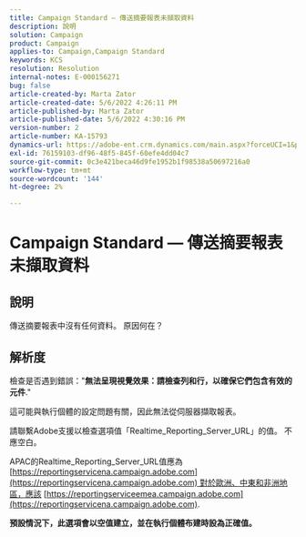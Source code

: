 ```yaml
---
title: Campaign Standard — 傳送摘要報表未擷取資料
description: 說明
solution: Campaign
product: Campaign
applies-to: Campaign,Campaign Standard
keywords: KCS
resolution: Resolution
internal-notes: E-000156271
bug: false
article-created-by: Marta Zator
article-created-date: 5/6/2022 4:26:11 PM
article-published-by: Marta Zator
article-published-date: 5/6/2022 4:30:16 PM
version-number: 2
article-number: KA-15793
dynamics-url: https://adobe-ent.crm.dynamics.com/main.aspx?forceUCI=1&pagetype=entityrecord&etn=knowledgearticle&id=d4fb8c39-59cd-ec11-a7b5-6045bd00dbbc
exl-id: 76159103-df96-48f5-845f-60efe4dd04c7
source-git-commit: 0c3e421beca46d9fe1952b1f98538a50697216a0
workflow-type: tm+mt
source-wordcount: '144'
ht-degree: 2%

---
```


# Campaign Standard — 傳送摘要報表未擷取資料

## 說明


傳送摘要報表中沒有任何資料。 原因何在？


## 解析度


檢查是否遇到錯誤：&quot;<b>無法呈現視覺效果：請檢查列和行，以確保它們包含有效的元件</b>.&quot;

這可能與執行個體的設定問題有關，因此無法從伺服器擷取報表。

請聯繫Adobe支援以檢查選項值「Realtime_Reporting_Server_URL」的值。 不應空白。

APAC的Realtime_Reporting_Server_URL值應為 [https://reportingservicena.campaign.adobe.com](https://reportingservicena.campaign.adobe.com) 對於歐洲、中東和非洲地區，應該 [https://reportingserviceemea.campaign.adobe.com](https://reportingservicena.campaign.adobe.com).

<b>預設情況下，此選項會以空值建立，並在執行個體布建時設為正確值。</b>
